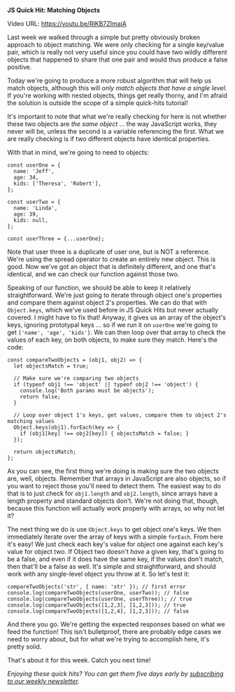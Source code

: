 **JS Quick Hit: Matching Objects**

Video URL: https://youtu.be/RlKB7ZImaiA

Last week we walked through a simple but pretty obviously broken approach to object matching. We were only checking for a single key/value pair, which is really not very useful since you could have two wildly different objects that happened to share that one pair and would thus produce a false positive.

Today we're going to produce a more robust algorithm that will help us match objects, although this will *only match objects that have a single level*. If you're working with nested objects, things get really thorny, and I'm afraid the solution is outside the scope of a simple quick-hits tutorial!

It's important to note that what we're really checking for here is not whether these two objects are _the same object_ &hellip; the way JavaScript works, they never will be, unless the second is a variable referencing the first. What we are really checking is if two different objects have identical properties.

With that in mind, we're going to need to objects:

```
const userOne = {
  name: 'Jeff',
  age: 34,
  kids: ['Theresa', 'Robert'],
};

const userTwo = {
  name: 'Linda',
  age: 39,
  kids: null,
};

const userThree = {...userOne};
```

Note that user three is a duplicate of user one, but is NOT a reference. We're using the spread operator to create an entirely new object. This is good. Now we've got an object that is definitely different, and one that's identical, and we can check our function against those two.

Speaking of our function, we should be able to keep it relatively straightforward. We're just going to iterate through object one's properties and compare them against object 2's properties. We can do that with `Object.keys`, which we've used before in JS Quick Hits but never actually covered. I might have to fix that! Anyway, it gives us an array of the object's keys, ignoring prototypal keys &hellip; so if we run it on `userOne` we're going to get `['name', 'age', 'kids']`. We can then loop over that array to check the values of each key, on both objects, to make sure they match. Here's the code:

```
const compareTwoObjects = (obj1, obj2) => {
  let objectsMatch = true;

  // Make sure we're comparing two objects
  if (typeof obj1 !== 'object' || typeof obj2 !== 'object') {
    console.log('Both params must be objects');
    return false;
  }

  // Loop over object 1's keys, get values, compare them to object 2's matching values
  Object.keys(obj1).forEach(key => {
    if (obj1[key] !== obj2[key]) { objectsMatch = false; }
  });

  return objectsMatch;
};
```

As you can see, the first thing we're doing is making sure the two objects are, well, objects. Remember that arrays in JavaScript are also objects, so if you want to reject those you'll need to detect them. The easiest way to do that is to just check for `obj1.length` and `obj2.length`, since arrays have a length property and standard objects don't. We're not doing that, though, because this function will actually work properly with arrays, so why not let it?

The next thing we do is use `Object.keys` to get object one's keys. We then immediately iterate over the array of keys with a simple `forEach`. From here it's easy! We just check each key's value for object one against each key's value for object two. If Object two doesn't _have_ a given key, that's going to be a false, and even if it does have the same key, if the values don't match, then that'll be a false as well. It's simple and straightforward, and should work with any single-level object you throw at it. So let's test it:

```
compareTwoObjects('str', { name: 'str' }); // first error
console.log(compareTwoObjects(userOne, userTwo)); // false
console.log(compareTwoObjects(userOne, userThree)); // true
console.log(compareTwoObjects([1,2,3], [1,2,3])); // true
console.log(compareTwoObjects([1,2,4], [1,2,3])); // false
```

And there you go. We're getting the expected responses based on what we feed the function! This isn't bulletproof, there are probably edge cases we need to worry about, but for what we're trying to accomplish here, it's pretty solid.

That's about it for this week. Catch you next time!

_Enjoying these quick hits? You can get them five days early by [subscribing to our weekly newsletter](https://closebrace.com/newsletter/subscribe)._
